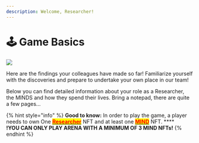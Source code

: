 ```yaml
---
description: Welcome, Researcher!
---
```


# 🕹 Game Basics

![](../../.gitbook/assets/HeroImage\_v2.png)

Here are the findings your colleagues have made so far! Familiarize yourself with the discoveries and prepare to undertake your own place in our team!

Below you can find detailed information about your role as a Researcher, the MINDS and how they spend their lives. Bring a notepad, there are quite a few pages…

{% hint style="info" %}
**Good to know:** In order to play the game, a player needs to own One [<mark style="color:red;">**Researcher**</mark>](nfts/your-researcher/) NFT and at least one [<mark style="color:red;">**MIND**</mark>](nfts/minds/) NFT. **** \
**!YOU CAN ONLY PLAY ARENA WITH A MINIMUM OF 3 MIND NFTs!**
{% endhint %}

